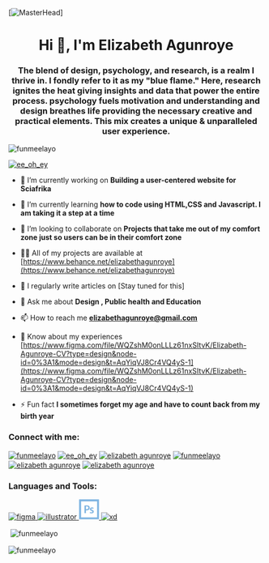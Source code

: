 [![MasterHead](https://media.licdn.com/dms/image/D4D16AQEgU5OVbfc06g/profile-displaybackgroundimage-shrink_350_1400/0/1672020200959?e=1701907200&v=beta&t=ltStY14Zliny82Bo0_y0By6UBR6SxSmcalN6DlCBvQ4)]
<h1 align="center">Hi 👋, I'm Elizabeth Agunroye</h1>
<h3 align="center">The blend of design, psychology, and research, is a realm I thrive in. I fondly refer to it as my "blue flame." Here, research ignites the heat giving insights and data that power the entire process. psychology fuels motivation and understanding and design breathes life providing the necessary creative and practical elements. This mix creates a unique & unparalleled user experience.</h3>


<p align="left"> <img src="https://komarev.com/ghpvc/?username=funmeelayo&label=Profile%20views&color=0e75b6&style=flat" alt="funmeelayo" /> </p>

<p align="left"> <a href="https://twitter.com/ee_oh_ey" target="blank"><img src="https://img.shields.io/twitter/follow/ee_oh_ey?logo=twitter&style=for-the-badge" alt="ee_oh_ey" /></a> </p>

- 🔭 I’m currently working on **Building a user-centered website for Sciafrika**

- 🌱 I’m currently learning **how to code using HTML,CSS and Javascript. I am taking it a step at a time**

- 👯 I’m looking to collaborate on **Projects that take me out of my comfort zone just so users can be in their comfort zone**

- 👨‍💻 All of my projects are available at [https://www.behance.net/elizabethagunroye](https://www.behance.net/elizabethagunroye)

- 📝 I regularly write articles on [Stay tuned for this]

- 💬 Ask me about **Design , Public health and Education**

- 📫 How to reach me **elizabethagunroye@gmail.com**

- 📄 Know about my experiences [https://www.figma.com/file/WQZshM0onLLLz61nxSItvK/Elizabeth-Agunroye-CV?type=design&node-id=0%3A1&mode=design&t=AqYiqVJ8Cr4VQ4yS-1](https://www.figma.com/file/WQZshM0onLLLz61nxSItvK/Elizabeth-Agunroye-CV?type=design&node-id=0%3A1&mode=design&t=AqYiqVJ8Cr4VQ4yS-1)

- ⚡ Fun fact **I sometimes forget my age and have to count back from my birth year**

<h3 align="left">Connect with me:</h3>
<p align="left">
<a href="https://codepen.io/funmeelayo" target="blank"><img align="center" src="https://raw.githubusercontent.com/rahuldkjain/github-profile-readme-generator/master/src/images/icons/Social/codepen.svg" alt="funmeelayo" height="30" width="40" /></a>
<a href="https://twitter.com/ee_oh_ey" target="blank"><img align="center" src="https://raw.githubusercontent.com/rahuldkjain/github-profile-readme-generator/master/src/images/icons/Social/twitter.svg" alt="ee_oh_ey" height="30" width="40" /></a>
<a href="https://linkedin.com/in/elizabeth agunroye" target="blank"><img align="center" src="https://raw.githubusercontent.com/rahuldkjain/github-profile-readme-generator/master/src/images/icons/Social/linked-in-alt.svg" alt="elizabeth agunroye" height="30" width="40" /></a>
<a href="https://instagram.com/funmeelayo" target="blank"><img align="center" src="https://raw.githubusercontent.com/rahuldkjain/github-profile-readme-generator/master/src/images/icons/Social/instagram.svg" alt="funmeelayo" height="30" width="40" /></a>
<a href="https://dribbble.com/elizabeth agunroye" target="blank"><img align="center" src="https://raw.githubusercontent.com/rahuldkjain/github-profile-readme-generator/master/src/images/icons/Social/dribbble.svg" alt="elizabeth agunroye" height="30" width="40" /></a>
<a href="https://www.behance.net/elizabeth agunroye" target="blank"><img align="center" src="https://raw.githubusercontent.com/rahuldkjain/github-profile-readme-generator/master/src/images/icons/Social/behance.svg" alt="elizabeth agunroye" height="30" width="40" /></a>
</p>

<h3 align="left">Languages and Tools:</h3>
<p align="left"> <a href="https://www.figma.com/" target="_blank" rel="noreferrer"> <img src="https://www.vectorlogo.zone/logos/figma/figma-icon.svg" alt="figma" width="40" height="40"/> </a> <a href="https://www.adobe.com/in/products/illustrator.html" target="_blank" rel="noreferrer"> <img src="https://www.vectorlogo.zone/logos/adobe_illustrator/adobe_illustrator-icon.svg" alt="illustrator" width="40" height="40"/> </a> <a href="https://www.photoshop.com/en" target="_blank" rel="noreferrer"> <img src="https://raw.githubusercontent.com/devicons/devicon/master/icons/photoshop/photoshop-line.svg" alt="photoshop" width="40" height="40"/> </a> <a href="https://www.adobe.com/products/xd.html" target="_blank" rel="noreferrer"> <img src="https://cdn.worldvectorlogo.com/logos/adobe-xd.svg" alt="xd" width="40" height="40"/> </a> </p>

<p>&nbsp;<img align="center" src="https://github-readme-stats.vercel.app/api?username=funmeelayo&show_icons=true&locale=en" alt="funmeelayo" /></p>

<p><img align="center" src="https://github-readme-streak-stats.herokuapp.com/?user=funmeelayo&" alt="funmeelayo" /></p>
